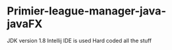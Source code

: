 # Primier-league-manager-java-javaFX

JDK version 1.8
Intellij IDE is used 
Hard coded all the stuff 
